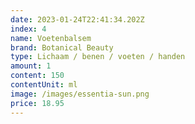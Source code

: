 ```yaml
---
date: 2023-01-24T22:41:34.202Z
index: 4
name: Voetenbalsem
brand: Botanical Beauty
type: Lichaam / benen / voeten / handen
amount: 1
content: 150
contentUnit: ml
image: /images/essentia-sun.png
price: 18.95
---
```

